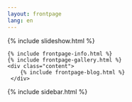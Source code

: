 ```yaml
---
layout: frontpage
lang: en
---
```


 {% include slideshow.html %}
<div class="main">

    {% include frontpage-info.html %}
    {% include frontpage-gallery.html %}
    <div class="content">        
        {% include frontpage-blog.html %}  
     </div>
 {% include sidebar.html %}
</div>